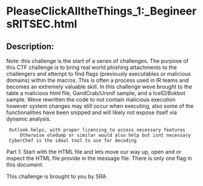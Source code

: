 
# PleaseClickAlltheThings_1:_BegineersRITSEC.html
## Description:
Note: this challenge is the start of a series of challenges.  The purpose of this CTF challenge is to bring real world phishing attachments to the challengers and attempt to find flags (previously executables or malicious domains) within the macros. This is often a process used in IR teams and becomes an extremely valuable skill. In this challenge weve brought to the table a malicious html file, GandCrab/Ursnif sample, and a IceID/Bokbot sample. Weve rewritten the code to not contain malicious execution however system changes may still occur when executing, also some of the functionalities have been snipped and will likely not expose itself via dynamic analysis.

     Outlook helps, with proper licensing to access necessary features
         Otherwise oledump or similar would also help but isnt necessary
     CyberChef is the ideal tool to use for decoding
		
		
Part 1: Start with the HTML file and lets move our way up, open and or inspect the HTML file provide in the message file. There is only one flag in this document.

This challenge is brought to you by SRA

